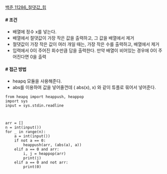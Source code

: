 

[백준 11286_절댓값_힙](www.acmicpc.net/problem/11286)


#### **# 조건**

-   배열에 정수 x를 넣는다.
-   배열에서 절댓값이 가장 작은 값을 출력하고, 그 값을 배열에서 제거
-   절댓값이 가장 작은 값이 여러 개일 때는, 가장 작은 수를 출력하고, 배열에서 제거
-   입력에서 0이 주어진 회수만큼 답을 출력한다. 만약 배열이 비어있는 경우에 0이 주어진다면 0을 출력

#### **# 접근 방법**

-   heapq 모듈을 사용해준다.
-   abs를 이용하여 값을 넣어줄껀데 ( abs(x), x) 와 같이 튜플로 묶어서 넣어준다.

```
from heapq import heappush, heappop
import sys
input = sys.stdin.readline



arr = []
n = int(input())
for _ in range(n):
    a = int(input())
    if not a == 0:
        heappush(arr, (abs(a), a))
    elif a == 0 and arr:
        i, j = heappop(arr)
        print(j)
    elif a == 0 and not arr:
        print(0)
```